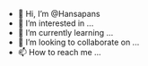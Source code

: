 - 👋 Hi, I’m @Hansapans
- 👀 I’m interested in ...
- 🌱 I’m currently learning ...
- 💞️ I’m looking to collaborate on ...
- 📫 How to reach me ...

<!---
Hansapans/Hansapans is a ✨ special ✨ repository because its `README.md` (this file) appears on your GitHub profile.
You can click the Preview link to take a look at your changes.
--->
